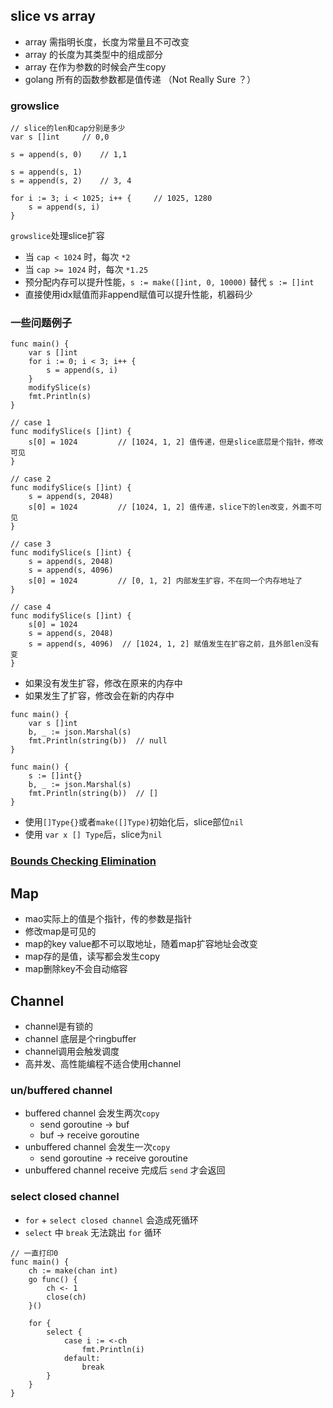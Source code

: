 ## slice vs array

* array 需指明长度，长度为常量且不可改变
* array 的长度为其类型中的组成部分
* array 在作为参数的时候会产生copy
* golang 所有的函数参数都是值传递 （Not Really Sure ？）

### growslice
```golang
// slice的len和cap分别是多少
var s []int     // 0,0

s = append(s, 0)    // 1,1

s = append(s, 1)
s = append(s, 2)    // 3, 4

for i := 3; i < 1025; i++ {     // 1025, 1280
    s = append(s, i) 
}
```
`growslice`处理slice扩容
* 当 `cap < 1024` 时，每次 `*2`
* 当 `cap >= 1024` 时，每次 `*1.25`
* 预分配内存可以提升性能，`s := make([]int, 0, 10000)` 替代 `s := []int`
* 直接使用idx赋值而非append赋值可以提升性能，机器码少

### 一些问题例子
```golang
func main() {
    var s []int
    for i := 0; i < 3; i++ {
        s = append(s, i)
    }
    modifySlice(s)
    fmt.Println(s)
}

// case 1
func modifySlice(s []int) {
    s[0] = 1024         // [1024, 1, 2] 值传递，但是slice底层是个指针，修改可见
}

// case 2
func modifySlice(s []int) {
    s = append(s, 2048)
    s[0] = 1024         // [1024, 1, 2] 值传递，slice下的len改变，外面不可见
}

// case 3
func modifySlice(s []int) {
    s = append(s, 2048)
    s = append(s, 4096)
    s[0] = 1024         // [0, 1, 2] 内部发生扩容，不在同一个内存地址了
}

// case 4
func modifySlice(s []int) {
    s[0] = 1024 
    s = append(s, 2048)
    s = append(s, 4096)  // [1024, 1, 2] 赋值发生在扩容之前，且外部len没有变
}
```
* 如果没有发生扩容，修改在原来的内存中
* 如果发生了扩容，修改会在新的内存中 

```golang
func main() {
    var s []int
    b, _ := json.Marshal(s)
    fmt.Println(string(b))  // null
}

func main() {
    s := []int{}
    b, _ := json.Marshal(s)
    fmt.Println(string(b))  // []
}

```
* 使用`[]Type{}`或者`make([]Type)`初始化后，slice部位`nil`
* 使用 `var x [] Type`后，slice为`nil`

### [Bounds Checking Elimination](https://go101.org/article/bounds-check-elimination.html)


## Map
* mao实际上的值是个指针，传的参数是指针
* 修改map是可见的
* map的key value都不可以取地址，随着map扩容地址会改变
* map存的是值，读写都会发生copy
* map删除key不会自动缩容

## Channel
* channel是有锁的
* channel 底层是个ringbuffer
* channel调用会触发调度
* 高并发、高性能编程不适合使用channel

### un/buffered channel
* buffered channel 会发生两次`copy`
    * send goroutine -> buf
    * buf -> receive goroutine
* unbuffered channel 会发生一次`copy`
    * send goroutine -> receive goroutine
* unbuffered channel receive 完成后 `send` 才会返回

### select closed channel
* `for` + `select closed channel` 会造成死循环
* `select` 中 `break` 无法跳出 `for` 循环
```golang
// 一直打印0
func main() {
    ch := make(chan int)
    go func() {
        ch <- 1
        close(ch)
    }()

    for {
        select {
            case i := <-ch
                fmt.Println(i)
            default:
                break
        }
    }
}
```